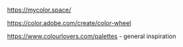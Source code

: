 https://mycolor.space/

https://color.adobe.com/create/color-wheel

https://www.colourlovers.com/palettes - general inspiration
